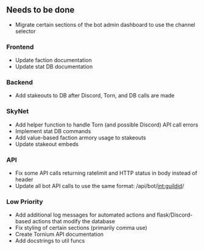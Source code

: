 ## Needs to be done
 - Migrate certain sections of the bot admin dashboard to use the channel selector
### Frontend
 - Update faction documentation
 - Update stat DB documentation
### Backend
 - Add stakeouts to DB after Discord, Torn, and DB calls are made
### SkyNet
 - Add helper function to handle Torn (and possible Discord) API call errors
 - Implement stat DB commands
 - Add value-based faction armory usage to stakeouts
 - Update stakeout embeds
### API
 - Fix some API calls returning ratelimit and HTTP status in body instead of header
 - Update all bot API calls to use the same format: /api/bot/<int:guildid>/
### Low Priority
 - Add additional log messages for automated actions and flask/Discord-based actions that modify the database
 - Fix styling of certain sections (primarily comma use)
 - Create Tornium API documentation
 - Add docstrings to util funcs